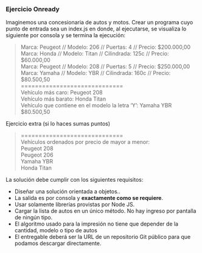 ### Ejercicio Onready

Imaginemos una concesionaria de autos y motos.
Crear un programa cuyo punto de entrada sea un index.js en donde, al ejecutarse, se visualiza lo siguiente por consola y se termina la ejecución:

> Marca: Peugeot // Modelo: 206 // Puertas: 4 // Precio: $200.000,00 </br>
Marca: Honda // Modelo: Titan // Cilindrada: 125c // Precio: $60.000,00</br>
Marca: Peugeot // Modelo: 208 // Puertas: 5 // Precio: $250.000,00</br>
Marca: Yamaha // Modelo: YBR // Cilindrada: 160c // Precio: $80.500,50</br>
\=============================</br>
Vehículo más caro: Peugeot 208</br>
Vehículo más barato: Honda Titan</br>
Vehículo que contiene en el modelo la letra ‘Y’: Yamaha YBR \$80.500,50</br>

Ejercicio extra (si lo haces sumas puntos)

> \=============================</br>
Vehículos ordenados por precio de mayor a menor:</br>
Peugeot 208</br>
Peugeot 206</br>
Yamaha YBR</br>
Honda Titan</br>

La solución debe cumplir con los siguientes requisitos:

- Diseñar una solución orientada a objetos..
- La salida es por consola y **exactamente como se requiere**.
- Usar solamente librerías provistas por Node JS.
- Cargar la lista de autos en un único método. No hay ingreso por pantalla de ningún tipo.
- El algoritmo usado para la impresión no tiene que depender de la cantidad, modelo o tipo de autos
- El entregable deberá ser la URL de un repositorio Git público para que podamos descargar directamente.
